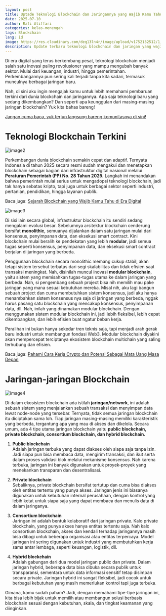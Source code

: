 ```yaml
---
layout: post
title: Uptade Teknologi Blockchain dan Jaringannya yang Wajib Kamu Tahu
date: 2025-07-10
author: Rafi Aliffari
categories: kelas-menengah
tags: Blockchain
lang: id
image: https://res.cloudinary.com/deq13ln4r/image/upload/v1752132512/1_krxntl.png
description: Update terbaru teknologi blockchain dan jaringan yang wajib kamu tahu untuk tetap relevan di era digital. Simak infonya di sini!
---
```

Di era digital yang terus berkembang pesat, teknologi blockchain menjadi salah satu inovasi paling revolusioner yang mampu mengubah banyak sektor. Mulai dari keuangan, industri, hingga pemerintahan. Perkembangannya pun sering kali terjadi tanpa kita sadari, termasuk munculnya berbagai jaringan baru.

Nah, di sini aku ingin mengajak kamu untuk lebih memahami pembaruan terkini dari dunia blockchain dan jaringannya. Apa saja teknologi baru yang sedang dikembangkan? Dan seperti apa keunggulan dari masing-masing jaringan blockchain? Yuk kita bahas bareng\!

[Jangan cuma baca, yuk terjun langsung bareng komunitasnya di sini\!](https://t.me/Blockhore)

# Teknologi Blockchain Terkini

![image2](https://res.cloudinary.com/deq13ln4r/image/upload/v1752132509/2_l4uj9o.png)

Perkembangan dunia blockchain semakin cepat dan adaptif. Ternyata Indonesia di tahun 2025 secara resmi sudah mengakui dan menetapkan blockchain sebagai bagian dari infrastruktur digital nasional melalui **Peraturan Pemerintah (PP) No. 28 Tahun 2025\.** Langkah ini menandakan bahwa pemerintah mulai serius untuk mengadopsi teknologi blockchain, jadi tak hanya sebatas kripto, tapi juga untuk berbagai sektor seperti industri, pertanian, pendidikan, hingga layanan publik.

Baca juga: [Sejarah Blockchain yang Wajib Kamu Tahu di Era Digital](https://blockhore.netlify.app/sejarah-blockchain-yang-wajib-kamu-tahu-di-era-digital/)

![image3](https://res.cloudinary.com/deq13ln4r/image/upload/v1752132509/3_xqfphf.png)

Di sisi lain secara global, infrastruktur blockchain itu sendiri sedang mengalami evolusi besar. Sebelumnya arsitektur blockchain cenderung bersifat **monolithic**, semuanya dijalankan dalam satu jaringan mulai dari konsensus, penyimpanan data, dan eksekusi smart contract. Kini blockchain mulai beralih ke pendekatan yang lebih **modular**, jadi semua tugas seperti konsensus, penyimpanan data, dan eksekusi smart contract berjalan di jaringan yang berbeda.

Penggunaan blockchain secara monolithic memang cukup stabil, akan tetapi sistem tersebut terbatas dari segi skalabilitas dan tidak efisien saat transaksi meningkat. Nah, disinilah muncul inovasi **modular blockchain**, yaitu sistem yang memisahkan tugas-tugas utama ke dalam jaringan yang berbeda. Nah, si pengembang sebuah project bisa nih memilih mau pake jaringan yang mana sesuai kebutuhan mereka. Misal nih, aku lagi bangun sebuah project dan cuma membutuhkan sistem konsensus, jadi aku hanya menambahkan sistem konsensus nya saja di jaringan yang berbeda, nggak harus pasang satu blockchain yang mencakup konsensus, penyimpanan data, dll. Nah, inilah yang dinamakan modular blockchain. Dengan menggunakan sistem modular blockchain ini, jadi lebih fleksibel, lebih cepat dikembangkan, dan lebih efisien buat ngatur beban kerja.

Peralihan ini bukan hanya sekedar tren teknis saja, tapi menjadi arah gerak baru industri untuk membangun fondasi Web3. Modular blockchain diyakini akan mempercepat terciptanya ekosistem blockchain multichain yang saling terhubung dan efisien.

Baca juga: [Pahami Cara Kerja Crypto dan Potensi Sebagai Mata Uang Masa Depan](https://blockhore.netlify.app/pahami-cara-kerja-crypto-dan-potensinya-sebagai-uang-masa-depan/)

# Jaringan-jaringan Blockchain

![image4](https://res.cloudinary.com/deq13ln4r/image/upload/v1752132509/4_rwwuuz.png)

Di dalam ekosistem blockchain ada istilah **jaringan/network**, ini adalah sebuah sistem yang menjalankan sebuah transaksi dan menyimpan data lewat node-node yang tersebar. Ternyata, tidak semua jaringan blockchain itu diciptakan sama loh. Tiap jaringan masing-masing memiliki karakteristik yang berbeda, tergantung apa yang mau di akses dan dikelola. Secara umum, ada 4 tipe utama jaringan blockchain yaitu **public blockchain, private blockchain, consortium blockchain, dan hybrid blockchain.**

1. **Public blockchain**  
   Adalah jaringan terbuka yang dapat diakses oleh siapa saja tanpa izin. Jadi siapa pun bisa membaca data, mengirim transaksi, dan ikut serta dalam proses validasi blok melalui mekanisme konsensus. Nah karena terbuka, jaringan ini banyak digunakan untuk proyek-proyek yang menekankan transparan dan desentralisasi.  
     
2. **Private blockchain**  
   Sebaliknya, private blockchain bersifat tertutup dan cuma bisa diakses oleh entitas tertentu yang punya akses. Jaringan jenis ini biasanya digunakan untuk kebutuhan internal perusahaan, dengan kontrol yang lebih ketat untuk siapa saja yang dapat membaca dan menulis data di dalam jaringanya.  
     
3. **Consortium blockchain**  
   Jaringan ini adalah bentuk kolaboratif dari jaringan private. Kalo private blockchain, yang punya akses hanya entitas tertentu saja. Nah kalo consortium blockchain, akses dan kendali terhadap jaringannya masih bisa dibagi untuk beberapa organisasi atau entitas terpercaya. Model jaringan ini sering digunakan untuk industri yang membutuhkan kerja sama antar lembaga, seperti keuangan, logistik, dll.  
     
4. **Hybrid blockchain**  
   Adalah gabungan dari dua model jaringan public dan private. Dalam jaringan hybrid, beberapa data bisa dibuka secara publik untuk transparansi, sementara untuk data informasi sensitif tetap disimpan secara private. Jaringan hybrid ini sangat fleksibel, jadi cocok untuk berbagai kebutuhan yang masih memerlukan kontrol tapi juga terbuka.

Gimana, kamu sudah paham? Jadi, dengan memahami tipe-tipe jaringan ini, kita bisa lebih bijak untuk memilih atau membangun solusi berbasis blockchain sesuai dengan kebutuhan, skala, dan tingkat keamanan yang diinginkan.
